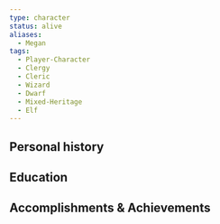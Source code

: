 ```yaml
---
type: character
status: alive
aliases:
  - Megan
tags:
  - Player-Character
  - Clergy
  - Cleric
  - Wizard
  - Dwarf
  - Mixed-Heritage
  - Elf
---
```


## Personal history


## Education


## Accomplishments & Achievements

